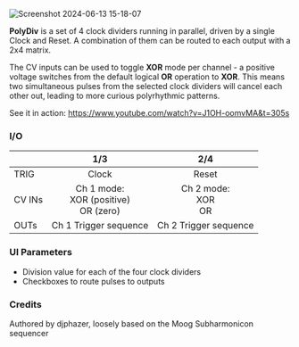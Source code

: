 ![Screenshot 2024-06-13 15-18-07](https://github.com/djphazer/O_C-Phazerville/assets/109086194/121479a0-62cd-41a7-ad41-293f4cf21fb6)

**PolyDiv** is a set of 4 clock dividers running in parallel, driven by a single Clock and Reset. A combination of them can be routed to each output with a 2x4 matrix.

The CV inputs can be used to toggle **XOR** mode per channel - a positive voltage switches from the default logical **OR** operation to **XOR**. This means two simultaneous pulses from the selected clock dividers will cancel each other out, leading to more curious polyrhythmic patterns.

See it in action: https://www.youtube.com/watch?v=J1OH-oomvMA&t=305s

### I/O

|        |                         1/3                         |              2/4              |
| ------ | :-------------------------------------------------: | :---------------------------: |
| TRIG   |                        Clock                        |             Reset             |
| CV INs | Ch 1 mode:<br>XOR (positive)<br>OR (zero) | Ch 2 mode:<br>XOR<br>OR |
| OUTs   |                Ch 1 Trigger sequence                |     Ch 2 Trigger sequence     |

### UI Parameters
* Division value for each of the four clock dividers
* Checkboxes to route pulses to outputs

### Credits
Authored by djphazer, loosely based on the Moog Subharmonicon sequencer